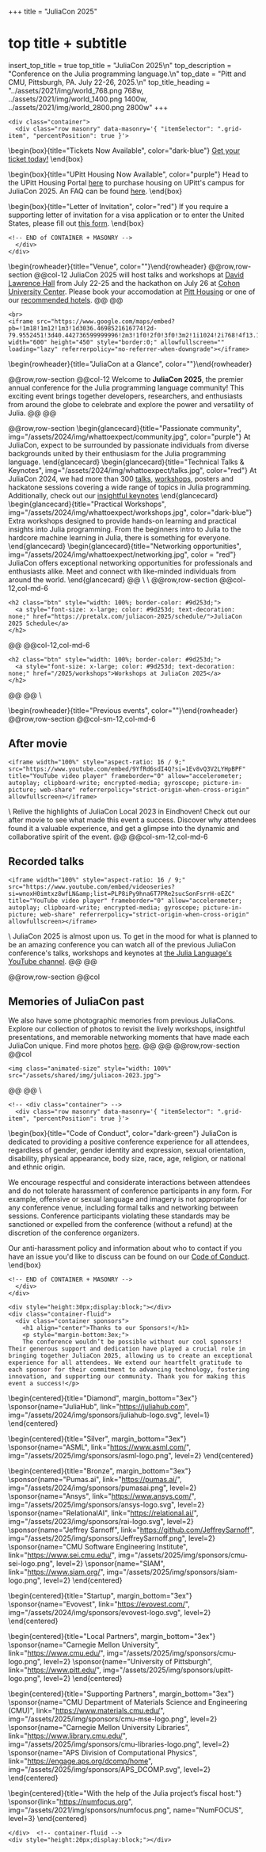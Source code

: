 +++
title = "JuliaCon 2025"

# top title + subtitle
insert_top_title = true
top_title = "JuliaCon 2025\n"
top_description = "Conference on the Julia programming language.\n"
top_date = "Pitt and CMU, Pittsburgh, PA. July 22-26, 2025.\n"
top_title_heading = "../assets/2021/img/world_768.png 768w, ../assets/2021/img/world_1400.png 1400w, ../assets/2021/img/world_2800.png 2800w"
+++

~~~
<div class="container">
  <div class="row masonry" data-masonry='{ "itemSelector": ".grid-item", "percentPosition": true }'>
~~~
\begin{box}{title="Tickets Now Available", color="dark-blue"}
[Get your ticket today!](/2025/tickets/)
\end{box}

\begin{box}{title="UPitt Housing Now Available", color="purple"}
Head to the UPitt Housing Portal [here](https://panthercentralpitt.wufoo.com/forms/juliacon-2025-housing-request/) to purchase housing on UPitt's campus for JuliaCon 2025. An FAQ can be found [here](/2025/housing).
\end{box}

\begin{box}{title="Letter of Invitation", color="red"}
If you require a supporting letter of invitation for a visa application or to enter the United States, please fill out [this form](https://forms.gle/thnxVEw2qpZUAH2d9). 
\end{box}

~~~
<!-- END of CONTAINER + MASONRY -->
  </div>
</div>
~~~

<!-- \begin{box}{title="Travel Funding", color="dark-green"}
If you are an accepted speaker and require a travel funding, please fill out [this form](https://forms.gle/TCdgowe7PbXv7p5v6). 
\end{box} -->

\begin{rowheader}{title="Venue", color=""}\end{rowheader}
@@row,row-section
@@col-12 
JuliaCon 2025 will host talks and workshops at [David Lawrence Hall](/2025/travel#venue) from July 22-25 and the hackathon on July 26 at [Cohon University Center](/2025/travel#hackathon_venue). Please book your accomodation at [Pitt Housing](/2025/housing/) or one of our [recommended hotels](/2025/travel#accommodation_options).
@@
@@

~~~
<br>
<iframe src="https://www.google.com/maps/embed?pb=!1m18!1m12!1m3!1d3036.4698521616774!2d-79.9552451!3d40.442736599999996!2m3!1f0!2f0!3f0!3m2!1i1024!2i768!4f13.1!3m3!1m2!1s0x8834f228541d5921%3A0xa9e42410df503e8f!2sLawrence%20Hall!5e0!3m2!1sen!2sus!4v1748621392902!5m2!1sen!2sus" width="600" height="450" style="border:0;" allowfullscreen="" loading="lazy" referrerpolicy="no-referrer-when-downgrade"></iframe>
~~~

\begin{rowheader}{title="JuliaCon at a Glance", color=""}\end{rowheader}

@@row,row-section
@@col-12 
Welcome to **JuliaCon 2025**, the premier annual conference for the Julia programming language community! This exciting event brings together developers, researchers, and enthusiasts from around the globe to celebrate and explore the power and versatility of Julia. 
@@
@@

@@row,row-section
\begin{glancecard}{title="Passionate community", img="/assets/2024/img/whattoexpect/community.jpg", color="purple"}
  At JuliaCon, expect to be surrounded by passionate individuals from diverse backgrounds united by their enthusiasm for the Julia programming language. 
\end{glancecard}
\begin{glancecard}{title="Technical Talks & Keynotes", img="/assets/2024/img/whattoexpect/talks.jpg", color="red"}
  At JuliaCon 2024, we had more than 300 [talks](https://pretalx.com/juliacon2024/schedule/), [workshops](/2024/workshops), posters and hackatone sessions covering a wide range of topics in Julia programming.
  Additionally, check out our [insightful keynotes](/2024/keynotes)
\end{glancecard}
\begin{glancecard}{title="Practical Workshops", img="/assets/2024/img/whattoexpect/workshops.jpg", color="dark-blue"}
  Extra workshops designed to provide hands-on learning and practical insights into Julia programming.
  From the beginners intro to Julia to the hardcore machine learning in Julia, there is something for everyone.
\end{glancecard}
\begin{glancecard}{title="Networking opportunities", img="/assets/2024/img/whattoexpect/networking.jpg", color = "red"}
  JuliaCon offers exceptional networking opportunities for professionals and enthusiasts alike.
  Meet and connect with like-minded individuals from around the world.
\end{glancecard}
@@
\\
\\
@@row,row-section
  @@col-12,col-md-6
  ~~~
  <h2 class="btn" style="width: 100%; border-color: #9d253d;">
    <a style="font-size: x-large; color: #9d253d; text-decoration: none;" href="https://pretalx.com/juliacon-2025/schedule/">JuliaCon 2025 Schedule</a>
  </h2>
  ~~~
  @@
  @@col-12,col-md-6
  ~~~
  <h2 class="btn" style="width: 100%; border-color: #9d253d;">
    <a style="font-size: x-large; color: #9d253d; text-decoration: none;" href="/2025/workshops">Workshops at JuliaCon 2025</a>
  </h2>
  ~~~
  @@
@@
\\



\begin{rowheader}{title="Previous events", color=""}\end{rowheader}
@@row,row-section
@@col-sm-12,col-md-6
## After movie
~~~
<iframe width="100%" style="aspect-ratio: 16 / 9;" src="https://www.youtube.com/embed/9YfRd6sdI4Q?si=1Ev8vQ3V2LYHpBPF" title="YouTube video player" frameborder="0" allow="accelerometer; autoplay; clipboard-write; encrypted-media; gyroscope; picture-in-picture; web-share" referrerpolicy="strict-origin-when-cross-origin" allowfullscreen></iframe>
~~~
\\
Relive the highlights of JuliaCon Local 2023 in Eindhoven! Check out our after movie to see what made this event a success. Discover why attendees found it a valuable experience, and get a glimpse into the dynamic and collaborative spirit of the event.
@@
@@col-sm-12,col-md-6
## Recorded talks
~~~
<iframe width="100%" style="aspect-ratio: 16 / 9;" src="https://www.youtube.com/embed/videoseries?si=wnoxH0imtxz8wfLN&amp;list=PLP8iPy9hna6T7PRe2sucSonFsrrH-oEZC" title="YouTube video player" frameborder="0" allow="accelerometer; autoplay; clipboard-write; encrypted-media; gyroscope; picture-in-picture; web-share" referrerpolicy="strict-origin-when-cross-origin" allowfullscreen></iframe>
~~~
\\
JuliaCon 2025 is almost upon us. To get in the mood for what is planned to be an amazing conference you can watch all of the previous JuliaCon conference's talks, workshops and keynotes at [the Julia Language's YouTube channel](https://www.youtube.com/playlist?list=PLP8iPy9hna6T7PRe2sucSonFsrrH-oEZC).
@@
@@

@@row,row-section
@@col
## Memories of JuliaCon past
We also have some photographic memories from previous JuliaCons. Explore our collection of photos to revisit the lively workshops, insightful presentations, and memorable networking moments that have made each JuliaCon unique. Find more photos [here](/2024/memories).
@@
@@
@@row,row-section
@@col
~~~
<img class="animated-size" style="width: 100%" src="/assets/shared/img/juliacon-2023.jpg">
~~~
@@
@@
\\
~~~
<!-- <div class="container"> -->
  <div class="row masonry" data-masonry='{ "itemSelector": ".grid-item", "percentPosition": true }'>
~~~


\begin{box}{title="Code of Conduct", color="dark-green"}
  JuliaCon is dedicated to providing a positive conference experience for all attendees, regardless of gender, gender identity and expression, sexual orientation, disability, physical appearance, body size, race, age, religion, or national and ethnic origin.

  We encourage respectful and considerate interactions between attendees and do not tolerate harassment of conference participants in any form.
  For example, offensive or sexual language and imagery is not appropriate for any conference venue, including formal talks and networking between sessions.
  Conference  participants violating these standards may be sanctioned or expelled from the conference (without a refund) at the discretion of the conference organizers.

  Our anti-harassment policy and information about who to contact if you have an issue you'd like to discuss can be found on our [Code of Conduct](/2024/coc/).
\end{box}



~~~
<!-- END of CONTAINER + MASONRY -->
  </div>
</div>
~~~



~~~
<div style="height:30px;display:block;"></div>
<div class="container-fluid">
  <div class="container sponsors">
    <h1 align="center">Thanks to our Sponsors!</h1>
    <p style="margin-bottom:3ex;">
    The conference wouldn’t be possible without our cool sponsors! Their generous support and dedication have played a crucial role in bringing together JuliaCon 2025, allowing us to create an exceptional experience for all attendees. We extend our heartfelt gratitude to each sponsor for their commitment to advancing technology, fostering innovation, and supporting our community. Thank you for making this event a success!</p>
~~~
\begin{centered}{title="Diamond", margin_bottom="3ex"}
  \sponsor{name="JuliaHub", link="https://juliahub.com", img="/assets/2024/img/sponsors/juliahub-logo.svg", level=1}
\end{centered}

\begin{centered}{title="Silver", margin_bottom="3ex"}
  \sponsor{name="ASML", link="https://www.asml.com/", img="/assets/2025/img/sponsors/asml-logo.png", level=2}
\end{centered}

\begin{centered}{title="Bronze", margin_bottom="3ex"}
  \sponsor{name="Pumas.ai", link="https://pumas.ai/", img="/assets/2024/img/sponsors/pumasai.png", level=2}
  \sponsor{name="Ansys", link="https://www.ansys.com/", img="/assets/2025/img/sponsors/ansys-logo.svg", level=2}
  \sponsor{name="RelationalAI", link="https://relational.ai/", img="/assets/2023/img/sponsors/rai-logo.svg", level=2}
  \sponsor{name="Jeffrey Sarnoff", link="https://github.com/JeffreySarnoff", img="/assets/2025/img/sponsors/JeffreySarnoff.png", level=2}
  \sponsor{name="CMU Software Engineering Institute", link="https://www.sei.cmu.edu/", img="/assets/2025/img/sponsors/cmu-sei-logo.png", level=2}
  \sponsor{name="SIAM", link="https://www.siam.org/", img="/assets/2025/img/sponsors/siam-logo.png", level=2}
\end{centered}

\begin{centered}{title="Startup", margin_bottom="3ex"}
  \sponsor{name="Evovest", link="https://evovest.com/", img="/assets/2024/img/sponsors/evovest-logo.svg", level=2}
\end{centered}

\begin{centered}{title="Local Partners", margin_bottom="3ex"}
  \sponsor{name="Carnegie Mellon University", link="https://www.cmu.edu/", img="/assets/2025/img/sponsors/cmu-logo.png", level=2}
  \sponsor{name="University of Pittsburgh", link="https://www.pitt.edu/", img="/assets/2025/img/sponsors/upitt-logo.png", level=2}
\end{centered}

\begin{centered}{title="Supporting Partners", margin_bottom="3ex"}
  \sponsor{name="CMU Department of Materials Science and Engineering (CMU)", link="https://www.materials.cmu.edu/", img="/assets/2025/img/sponsors/cmu-mse-logo.png", level=2}
  \sponsor{name="Carnegie Mellon University Libraries", link="https://www.library.cmu.edu/", img="/assets/2025/img/sponsors/cmu-libraries-logo.png", level=2}
  \sponsor{name="APS Division of Computational Physics", link="https://engage.aps.org/dcomp/home", img="/assets/2025/img/sponsors/APS_DCOMP.svg", level=2}
\end{centered}

\begin{centered}{title="With the help of the Julia project’s fiscal host:"}
  \sponsor{link="https://numfocus.org", img="/assets/2021/img/sponsors/numfocus.png", name="NumFOCUS", level=3}
\end{centered}


~~~
</div>  <!-- container-fluid -->
<div style="height:20px;display:block;"></div>
~~~
